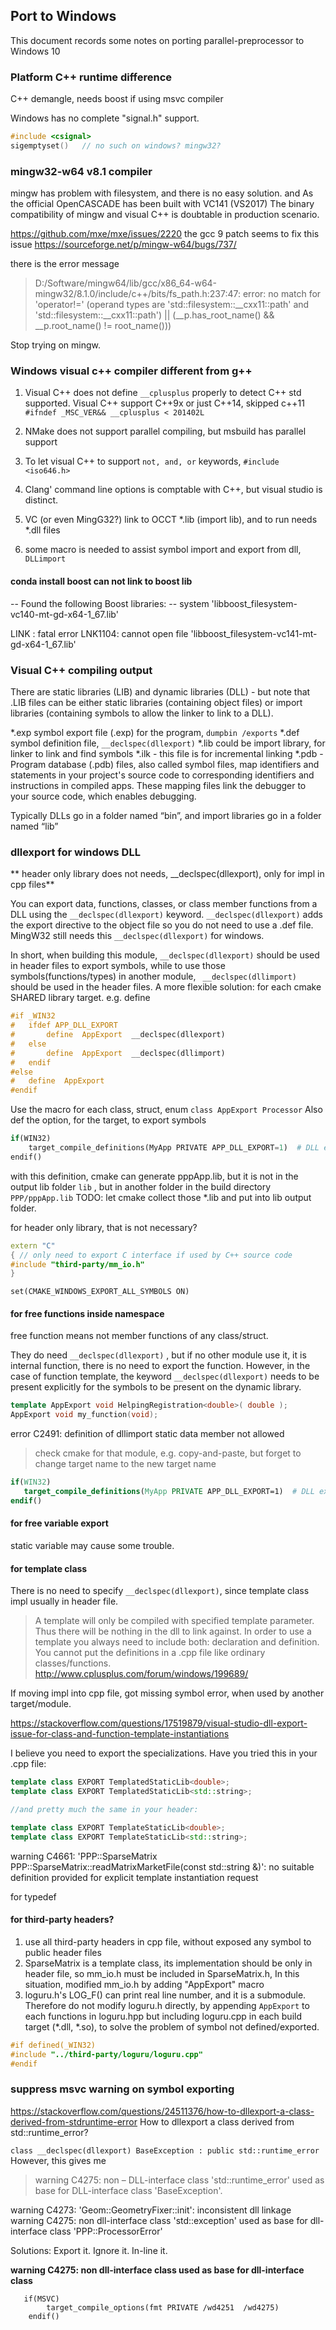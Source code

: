 ## Port to Windows

This document records some notes on porting parallel-preprocessor to Windows 10

### Platform C++ runtime difference

C++ demangle, needs boost if using msvc compiler

Windows has no complete "signal.h" support. 
```c++
#include <csignal>
sigemptyset()   // no such on windows? mingw32?
```

### mingw32-w64 v8.1 compiler

mingw has problem with filesystem, and there is no easy solution. and As the official OpenCASCADE has been built with  VC141 (VS2017)
The binary compatibility of mingw and visual C++ is doubtable in production scenario.  

https://github.com/mxe/mxe/issues/2220
the gcc 9 patch seems to fix this issue
https://sourceforge.net/p/mingw-w64/bugs/737/

there is the error message

> D:/Software/mingw64/lib/gcc/x86_64-w64-mingw32/8.1.0/include/c++/bits/fs_path.h:237:47: error: no match for 'operator!=' (operand types are 'std::filesystem::__cxx11::path' and 'std::filesystem::__cxx11::path')
    || (__p.has_root_name() && __p.root_name() != root_name()))


Stop trying on mingw. 

### Windows visual c++ compiler different from g++

1. Visual C++ does not define `__cplusplus` properly to detect C++ std supported. 
Visual C++ support C++9x or just C++14, skipped c++11
`#ifndef _MSC_VER&& __cplusplus < 201402L`

2. NMake does not support parallel compiling, but msbuild has parallel support

3. To let visual C++ to support `not, and, or` keywords,  `#include <iso646.h>`

4. Clang' command line options is comptable with C++, but visual studio is distinct. 

5. VC (or even MingG32?)  link to  OCCT *.lib  (import lib), and to run needs *.dll files

6. some macro is needed to assist symbol import and export from dll, `DLLimport` 


#### conda install boost can not link to boost lib
-- Found the following Boost libraries:
--   system
'libboost_filesystem-vc140-mt-gd-x64-1_67.lib'

LINK : fatal error LNK1104: cannot open file 'libboost_filesystem-vc141-mt-gd-x64-1_67.lib'


### Visual C++ compiling output

There are static libraries (LIB) and dynamic libraries (DLL) - but note that .LIB files can be either static libraries (containing object files) or import libraries (containing symbols to allow the linker to link to a DLL).

*.exp  symbol export file (.exp) for the program,  `dumpbin /exports`
*.def  symbol definition file,  `__declspec(dllexport)`
*.lib  could be import library, for linker to link  and find symbols
*.ilk - this file is for incremental linking
*.pdb - Program database (.pdb) files, also called symbol files, map identifiers and statements in your project's source code to corresponding identifiers and instructions in compiled apps. These mapping files link the debugger to your source code, which enables debugging.

Typically DLLs go in a folder named “bin”, and import libraries go in a folder named “lib”

### dllexport for windows DLL

** header only library does not needs, __declspec(dllexport), only for impl in cpp files**

You can export data, functions, classes, or class member functions from a DLL using the `__declspec(dllexport)` keyword. 
`__declspec(dllexport)` adds the export directive to the object file so you do not need to use a .def file.  
MingW32 still needs this `__declspec(dllexport)` for windows. 

In short,  when building this module, `__declspec(dllexport)` should be used in header files to export symbols, while to use those symbols(functions/types) in another module,
` __declspec(dllimport)` should be used in the header files.  A more flexible solution:  for each cmake SHARED library target. e.g. define

```c++
#if _WIN32
#   ifdef APP_DLL_EXPORT
#       define  AppExport  __declspec(dllexport)
#   else
#       define  AppExport  __declspec(dllimport)
#   endif
#else
#   define  AppExport
#endif
```
Use the macro  for each class, struct, enum `class AppExport Processor` 
Also def the option, for the target, to export symbols

```py
if(WIN32)
    target_compile_definitions(MyApp PRIVATE APP_DLL_EXPORT=1)  # DLL export on windows
endif()
```

with this definition, cmake can generate pppApp.lib, but it is not in the output lib folder `lib` ,  but in another folder in the build directory `PPP/pppApp.lib`
TODO: let cmake collect those *.lib and put into lib output folder. 

for header only library, that is not necessary? 
```c++
extern "C"
{ // only need to export C interface if used by C++ source code
#include "third-party/mm_io.h"
}
```

`set(CMAKE_WINDOWS_EXPORT_ALL_SYMBOLS ON)`

#### for free functions inside namespace

free function means not member functions of any class/struct. 

They do need  `__declspec(dllexport)` , but if no other module use it, it is internal function, there is no need to export the function. 
However, in the case of function template, the keyword `__declspec(dllexport)` needs to be present explicitly for the symbols to be present on the dynamic library.
```c++
template AppExport void HelpingRegistration<double>( double );
AppExport void my_function(void);
```

 error C2491: definition of dllimport static data member not allowed
 > check  cmake for that module, e.g. copy-and-paste, but forget to change target name to the new target name
 ```cmake
if(WIN32)
    target_compile_definitions(MyApp PRIVATE APP_DLL_EXPORT=1)  # DLL export on windows
endif()
 ```

#### for free variable export

static variable may cause some trouble. 

#### for template class 
There is no need to specify `__declspec(dllexport)`, since template class impl usually in header file. 

> A template will only be compiled with specified template parameter. Thus there will be nothing in the dll to link against.
  In order to use a template you always need to include both: declaration and definition. You cannot put the definitions in a .cpp file like ordinary classes/functions. 
  http://www.cplusplus.com/forum/windows/199689/

If moving impl into cpp file, got missing symbol error, when used by another target/module.

https://stackoverflow.com/questions/17519879/visual-studio-dll-export-issue-for-class-and-function-template-instantiations

I believe you need to export the specializations. Have you tried this in your .cpp file:
```c++
template class EXPORT TemplatedStaticLib<double>;
template class EXPORT TemplatedStaticLib<std::string>;

//and pretty much the same in your header:

template class EXPORT TemplateStaticLib<double>;
template class EXPORT TemplateStaticLib<std::string>;

```
warning C4661: 'PPP::SparseMatrix<bool> PPP::SparseMatrix<bool>::readMatrixMarketFile(const std::string &)': no suitable definition provided for explicit template instantiation request

for typedef 

#### for third-party headers?  
1. use all third-party headers in cpp file, without exposed any symbol to public header files
2. SparseMatrix is a template class, its implementation should be only in header file, so  mm_io.h must be included in SparseMatrix.h,
In this situation, modified mm_io.h by adding  "AppExport" macro
3. loguru.h's LOG_F() can print real line number, and it is a submodule. Therefore do not modify loguru.h directly, by appending `AppExport` to each functions in loguru.hpp
but including loguru.cpp in each build target (*.dll, *.so), to solve the problem of symbol not defined/exported. 
```c++
#if defined(_WIN32)
#include "../third-party/loguru/loguru.cpp"
#endif
```

### suppress msvc warning on symbol exporting

https://stackoverflow.com/questions/24511376/how-to-dllexport-a-class-derived-from-stdruntime-error
How to dllexport a class derived from std::runtime_error?

`class __declspec(dllexport) BaseException : public std::runtime_error`
However, this gives me 
> warning C4275: non – DLL-interface class 'std::runtime_error' used as base for DLL-interface class 'BaseException'.

warning C4273: 'Geom::GeometryFixer::init': inconsistent dll linkage
warning C4275: non dll-interface class 'std::exception' used as base for dll-interface class 'PPP::ProcessorError'

Solutions:
    Export it.
    Ignore it.
    In-line it.

**warning C4275: non dll-interface class used as base for dll-interface class**

```
   if(MSVC)
        target_compile_options(fmt PRIVATE /wd4251  /wd4275)
    endif()
```


